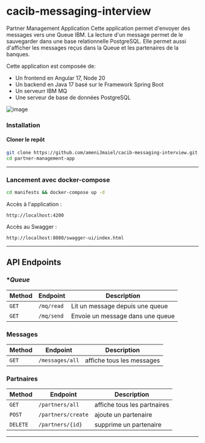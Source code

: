 # cacib-messaging-interview

Partner Management Application
Cette application permet d'envoyer des messages vers une Queue IBM. La lecture d'un message permet de le sauvegarder dans une base relationnelle PostgreSQL. Elle permet aussi d'afficher les messages reçus dans la Queue et les partenaires de la banques. 

Cette application est composée de: 
 - Un frontend en Angular 17, Node 20
 - Un backend en Java 17 basé sur le Framework Spring Boot
 - Un serveurr IBM MQ
 - Une serveur de base de données PostgreSQL


![image](https://github.com/user-attachments/assets/94a068e4-38f3-4014-abf7-40a43bab188e)



### **Installation**

#### **Cloner le repôt**
```bash
git clone https://github.com/ameniJmaiel/cacib-messaging-interview.git
cd partner-management-app
```
---

### **Lancement avec docker-compose**

   ```bash
   cd manifests && docker-compose up -d
   ```

   Accès à l'application :
   ```
   http://localhost:4200
   ```

   Accès au Swagger :
   ```
   http://localhost:8080/swagger-ui/index.html
   ```

---

## **API Endpoints**

### **Queue*
| Method | Endpoint         | Description              |
|--------|------------------|--------------------------|
| `GET`  | `/mq/read`      | Lit un message depuis une queue       |
| `GET`  | `/mq/send`      | Envoie un message dans une queue       |

### **Messages**
| Method | Endpoint         | Description              |
|--------|------------------|--------------------------|
| `GET`  | `/messages/all`      | affiche tous les messages       |

### **Partnaires**
| Method | Endpoint         | Description              |
|--------|------------------|--------------------------|
| `GET`  | `/partners/all`      | affiche tous les partnaires       |
| `POST` | `/partners/create`      | ajoute un partenaire        |
| `DELETE` | `/partners/{id}` | supprime un partenaire |

---
